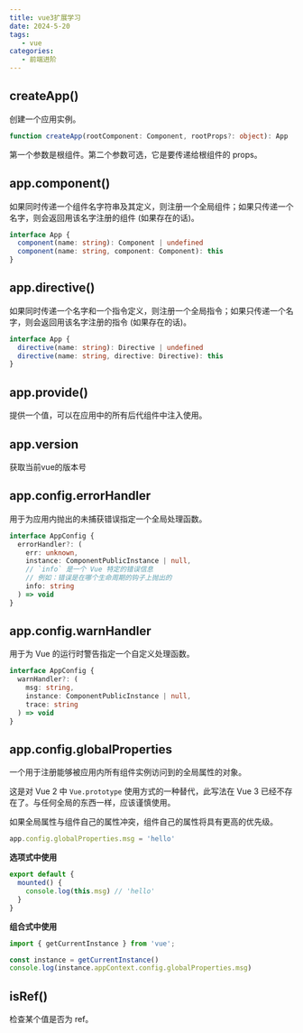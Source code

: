 ```yaml
---
title: vue3扩展学习
date: 2024-5-20
tags:
   - vue
categories:
   - 前端进阶
---
```




## createApp()

创建一个应用实例。

```typescript
function createApp(rootComponent: Component, rootProps?: object): App
```

第一个参数是根组件。第二个参数可选，它是要传递给根组件的 props。



## app.component()

如果同时传递一个组件名字符串及其定义，则注册一个全局组件；如果只传递一个名字，则会返回用该名字注册的组件 (如果存在的话)。

```typescript
interface App {
  component(name: string): Component | undefined
  component(name: string, component: Component): this
}
```



## app.directive()

如果同时传递一个名字和一个指令定义，则注册一个全局指令；如果只传递一个名字，则会返回用该名字注册的指令 (如果存在的话)。

```typescript
interface App {
  directive(name: string): Directive | undefined
  directive(name: string, directive: Directive): this
}
```



## app.provide()

提供一个值，可以在应用中的所有后代组件中注入使用。



## app.version

获取当前vue的版本号



## app.config.errorHandler

用于为应用内抛出的未捕获错误指定一个全局处理函数。

```typescript
interface AppConfig {
  errorHandler?: (
    err: unknown,
    instance: ComponentPublicInstance | null,
    // `info` 是一个 Vue 特定的错误信息
    // 例如：错误是在哪个生命周期的钩子上抛出的
    info: string
  ) => void
}
```



## app.config.warnHandler

用于为 Vue 的运行时警告指定一个自定义处理函数。

```typescript
interface AppConfig {
  warnHandler?: (
    msg: string,
    instance: ComponentPublicInstance | null,
    trace: string
  ) => void
}
```



## app.config.globalProperties

一个用于注册能够被应用内所有组件实例访问到的全局属性的对象。

这是对 Vue 2 中 `Vue.prototype` 使用方式的一种替代，此写法在 Vue 3 已经不存在了。与任何全局的东西一样，应该谨慎使用。

如果全局属性与组件自己的属性冲突，组件自己的属性将具有更高的优先级。

```js
app.config.globalProperties.msg = 'hello'
```

**选项式中使用**

```js
export default {
  mounted() {
    console.log(this.msg) // 'hello'
  }
}
```

**组合式中使用**

```js
import { getCurrentInstance } from 'vue';

const instance = getCurrentInstance()
console.log(instance.appContext.config.globalProperties.msg)
```

## isRef()

检查某个值是否为 ref。
